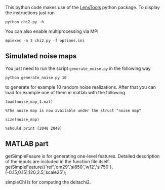 This python code makes use of the [LensTools](http://www.columbia.edu/~ap3020/LensTools/html/index.html) python package. To display the instructions just run

	python chi2.py -h

You can also enable multiprocessing via MPI

	mpiexec -n 3 chi2.py -f options.ini


Simulated noise maps
---------------------
You just need to run the script `generate_noise.py` in the following way

	python generate_noise.py 10
	
to generate for example 10 random noise realizations. After that you can load for example one of them in matlab with the following

	load(noise_map_1.mat)
	
	%The noise map is now available under the struct "noise map"
	
	size(noise_map)
	
	%should print [2048 2048]
	

MATLAB part
------------------------
getSimpleFeaure is for generating one-level features. Detailed description of the inputs are included in the function file itself.
		getSimpleFeature({'ref','om29','si850','w12','si750'},[-0.15,0.15],120,2.5,'scale25');

simpleChi is for computing the deltachi2.
